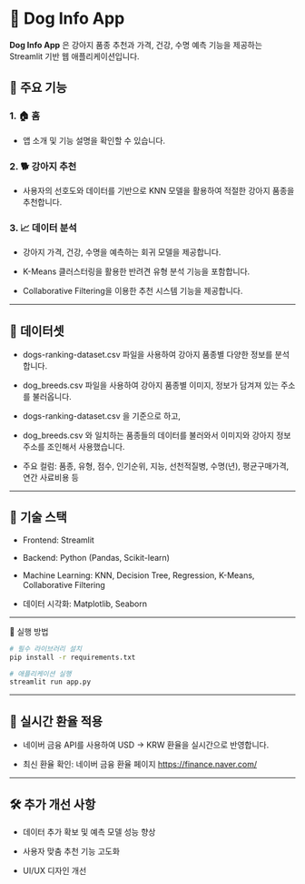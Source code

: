 # 🐶 Dog Info App

**Dog Info App** 은 강아지 품종 추천과 가격, 건강, 수명 예측 기능을 제공하는 Streamlit 기반 웹 애플리케이션입니다.

## 🚀 주요 기능
### 1. 🏠 홈

- 앱 소개 및 기능 설명을 확인할 수 있습니다.

### 2. 🐕 강아지 추천

- 사용자의 선호도와 데이터를 기반으로 KNN 모델을 활용하여 적절한 강아지 품종을 추천합니다.

### 3. 📈 데이터 분석

- 강아지 가격, 건강, 수명을 예측하는 회귀 모델을 제공합니다.

- K-Means 클러스터링을 활용한 반려견 유형 분석 기능을 포함합니다.

- Collaborative Filtering을 이용한 추천 시스템 기능을 제공합니다.

---

## 📂 데이터셋

- dogs-ranking-dataset.csv 파일을 사용하여 강아지 품종별 다양한 정보를 분석합니다.
- dog_breeds.csv 파일을 사용하여 강아지 품종별 이미지, 정보가 담겨져 있는 주소를 불러옵니다.

- dogs-ranking-dataset.csv 을 기준으로 하고,
- dog_breeds.csv 와 일치하는 품종들의 데이터를 불러와서 이미지와 강아지 정보 주소를 조인해서 사용했습니다.

- 주요 컬럼: 품종, 유형, 점수, 인기순위, 지능, 선천적질병, 수명(년), 평균구매가격, 연간 사료비용 등

---
## 🔧 기술 스택

- Frontend: Streamlit

- Backend: Python (Pandas, Scikit-learn)

- Machine Learning: KNN, Decision Tree, Regression, K-Means, Collaborative Filtering

- 데이터 시각화: Matplotlib, Seaborn

---
📌 실행 방법
```bash
# 필수 라이브러리 설치
pip install -r requirements.txt

# 애플리케이션 실행
streamlit run app.py
```

---
## 📡 실시간 환율 적용

- 네이버 금융 API를 사용하여 USD → KRW 환율을 실시간으로 반영합니다.

- 최신 환율 확인: 네이버 금융 환율 페이지 https://finance.naver.com/

---
## 🛠 추가 개선 사항

- 데이터 추가 확보 및 예측 모델 성능 향상

- 사용자 맞춤 추천 기능 고도화

- UI/UX 디자인 개선




